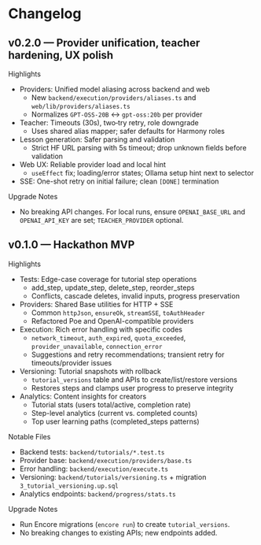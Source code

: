 # Changelog

## v0.2.0 — Provider unification, teacher hardening, UX polish

Highlights
- Providers: Unified model aliasing across backend and web
  - New `backend/execution/providers/aliases.ts` and `web/lib/providers/aliases.ts`
  - Normalizes `GPT-OSS-20B` ↔ `gpt-oss:20b` per provider
- Teacher: Timeouts (30s), two‑try retry, role downgrade
  - Uses shared alias mapper; safer defaults for Harmony roles
- Lesson generation: Safer parsing and validation
  - Strict HF URL parsing with 5s timeout; drop unknown fields before validation
- Web UX: Reliable provider load and local hint
  - `useEffect` fix; loading/error states; Ollama setup hint next to selector
- SSE: One-shot retry on initial failure; clean `[DONE]` termination

Upgrade Notes
- No breaking API changes. For local runs, ensure `OPENAI_BASE_URL` and `OPENAI_API_KEY` are set; `TEACHER_PROVIDER` optional.

## v0.1.0 — Hackathon MVP

Highlights
- Tests: Edge-case coverage for tutorial step operations
  - add_step, update_step, delete_step, reorder_steps
  - Conflicts, cascade deletes, invalid inputs, progress preservation
- Providers: Shared Base utilities for HTTP + SSE
  - Common `httpJson`, `ensureOk`, `streamSSE`, `toAuthHeader`
  - Refactored Poe and OpenAI-compatible providers
- Execution: Rich error handling with specific codes
  - `network_timeout`, `auth_expired`, `quota_exceeded`, `provider_unavailable`, `connection_error`
  - Suggestions and retry recommendations; transient retry for timeouts/provider issues
- Versioning: Tutorial snapshots with rollback
  - `tutorial_versions` table and APIs to create/list/restore versions
  - Restores steps and clamps user progress to preserve integrity
- Analytics: Content insights for creators
  - Tutorial stats (users total/active, completion rate)
  - Step-level analytics (current vs. completed counts)
  - Top user learning paths (completed_steps patterns)

Notable Files
- Backend tests: `backend/tutorials/*.test.ts`
- Provider base: `backend/execution/providers/base.ts`
- Error handling: `backend/execution/execute.ts`
- Versioning: `backend/tutorials/versioning.ts` + migration `3_tutorial_versioning.up.sql`
- Analytics endpoints: `backend/progress/stats.ts`

Upgrade Notes
- Run Encore migrations (`encore run`) to create `tutorial_versions`.
- No breaking changes to existing APIs; new endpoints added.
